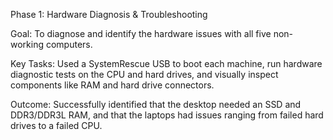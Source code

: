 Phase 1: Hardware Diagnosis & Troubleshooting

Goal: To diagnose and identify the hardware issues with all five non-working computers.

Key Tasks: Used a SystemRescue USB to boot each machine, run hardware diagnostic tests on the CPU and hard drives, and visually inspect components like RAM and hard drive connectors.

Outcome: Successfully identified that the desktop needed an SSD and DDR3/DDR3L RAM, and that the laptops had issues ranging from failed hard drives to a failed CPU.